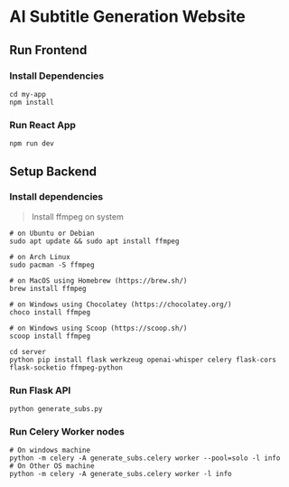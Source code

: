 # AI Subtitle Generation Website

## Run Frontend
### Install Dependencies
```shell
cd my-app
npm install
```
### Run React App
```shell
npm run dev
``` 

## Setup Backend

### Install dependencies
> Install ffmpeg on system
```shell
# on Ubuntu or Debian
sudo apt update && sudo apt install ffmpeg

# on Arch Linux
sudo pacman -S ffmpeg

# on MacOS using Homebrew (https://brew.sh/)
brew install ffmpeg

# on Windows using Chocolatey (https://chocolatey.org/)
choco install ffmpeg

# on Windows using Scoop (https://scoop.sh/)
scoop install ffmpeg
```
```shell
cd server
python pip install flask werkzeug openai-whisper celery flask-cors flask-socketio ffmpeg-python
``` 
### Run Flask API
```shell
python generate_subs.py
```
### Run Celery Worker nodes
```shell
# On windows machine
python -m celery -A generate_subs.celery worker --pool=solo -l info
# On Other OS machine
python -m celery -A generate_subs.celery worker -l info
```